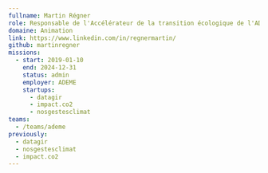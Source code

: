 ```yaml
---
fullname: Martin Régner
role: Responsable de l'Accélérateur de la transition écologique de l'ADEME
domaine: Animation
link: https://www.linkedin.com/in/regnermartin/
github: martinregner
missions:
  - start: 2019-01-10
    end: 2024-12-31
    status: admin
    employer: ADEME
    startups:
      - datagir
      - impact.co2
      - nosgestesclimat
teams:
  - /teams/ademe
previously:
  - datagir
  - nosgestesclimat
  - impact.co2
---
```


